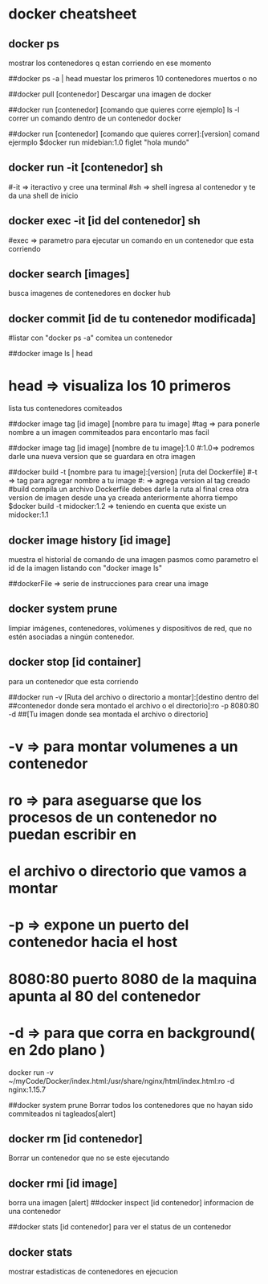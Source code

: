 # docker cheatsheet

## docker ps

mostrar los contenedores q estan corriendo en ese momento

##docker ps -a | head
muestar los primeros 10 contenedores muertos o no

##docker pull [contenedor]
Descargar una imagen de docker

##docker run [contenedor] [comando que quieres corre ejemplo] ls -l
correr un comando dentro de un contenedor docker

##docker run [contenedor] [comando que quieres correr]:[version] comand
ejermplo $docker run midebian:1.0 figlet "hola mundo"

## docker run -it [contenedor] sh

#-it => iteractivo y cree una terminal
#sh => shell
ingresa al contenedor y te da una shell de inicio

## docker exec -it [id del contenedor] sh

#exec => parametro para ejecutar un comando en un contenedor que esta corriendo

## docker search [images]

busca imagenes de contenedores en docker hub

## docker commit [id de tu contenedor modificada]

#listar con "docker ps -a"
comitea un contenedor

##docker image ls | head

# head => visualiza los 10 primeros

lista tus contenedores comiteados

##docker image tag [id image] [nombre para tu image]
#tag => para ponerle nombre a un imagen commiteados para encontarlo mas facil

##docker image tag [id image] [nombre de tu image]:1.0
#:1.0=> podremos darle una nueva version que se guardara en otra imagen

##docker build -t [nombre para tu image]:[version] [ruta del Dockerfile]
#-t => tag para agregar nombre a tu image
#: => agrega version al tag creado
#build compila un archivo Dockerfile debes darle la ruta al final
crea otra version de imagen desde una ya creada anteriormente ahorra tiempo
$docker build -t midocker:1.2 => teniendo en cuenta que existe un midocker:1.1

## docker image history [id image]

muestra el historial de comando de una imagen pasmos como parametro
el id de la imagen listando con "docker image ls"

##dockerFile => serie de instrucciones para crear una image

## docker system prune

limpiar imágenes, contenedores, volúmenes y dispositivos de red, que no
estén asociadas a ningún contenedor.

## docker stop [id container]

para un contenedor que esta corriendo

##docker run -v [Ruta del archivo o directorio a montar]:[destino dentro del
##contenedor donde sera montado el archivo o el directorio]:ro -p 8080:80 -d ##[Tu imagen donde sea montada el archivo o directorio]

# -v => para montar volumenes a un contenedor

# ro => para aseguarse que los procesos de un contenedor no puedan escribir en

# el archivo o directorio que vamos a montar

# -p => expone un puerto del contenedor hacia el host

# 8080:80 puerto 8080 de la maquina apunta al 80 del contenedor

# -d => para que corra en background( en 2do plano )

docker run -v ~/myCode/Docker/index.html:/usr/share/nginx/html/index.html:ro -d
nginx:1.15.7

##docker system prune
Borrar todos los contenedores que no hayan sido commiteados ni tagleados[alert]

## docker rm [id contenedor]

Borrar un contenedor que no se este ejecutando

## docker rmi [id image]

borra una imagen [alert]
##docker inspect [id contenedor]
informacion de una contenedor

##docker stats [id contenedor]
para ver el status de un contenedor

## docker stats

mostrar estadisticas de contenedores en ejecucion
